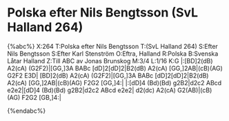 # Polska efter Nils Bengtsson (SvL Halland 264)

{%abc%}
X:264
T:Polska efter Nils Bengtsson
T:(SvL Halland 264)
S:Efter Nils Bengtsson
S:Efter Karl Stenström
O:Eftra, Halland
R:Polska
B:Svenska Låtar Halland
Z:Till ABC av Jonas Brunskog
M:3/4
L:1/16
K:G
|:[BD]2(dB) A2(cA) (G2F2)|[GG,]3A BABc [dD]2[dD]2|B2(dB) A2(cA) [GG,]2AB|(cB)(AG) G2F2 E3D|
[BD]2(dB) A2(cA) (G2F2)|[GG,]3A BABc [dD]2[dD]2|B2(dB) A2(cA) [GG,]2AB|(cB)(AG) F2G2 [GG,]4:|
|:[dD]4 (Bd)(Bd) g2B2|d2c2 ABcd e2e2|[dD]4 (Bd)(Bd) g2B2|d2c2 ABcd e2e2|
d2(dc) A2(cA) G2(AB)|(cB)(AG) F2G2 [GB,]4:|

{%endabc%}
